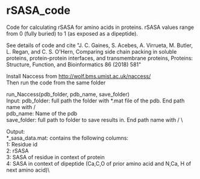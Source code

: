 # rSASA_code

Code for calculating rSASA for amino acids in proteins. rSASA values range from 0 (fully buried) to 1 (as exposed as a dipeptide). 

See details of code and cite  "J. C. Gaines, S. Acebes, A. Virrueta, M. Butler, L. Regan, and C. S. O'Hern, Comparing side chain packing in soluble proteins, protein-protein interfaces, and transmembrane proteins, Proteins: Structure, Function, and Bioinformatics 86 (2018) 581"

Install Naccess from http://wolf.bms.umist.ac.uk/naccess/ \
Then run the code from the same folder

run_Naccess(pdb_folder, pdb_name, save_folder)\
Input: 
pdb_folder: full path the folder with \*.mat file of the pdb. End path
name with / \
pdb_name: Name of the pdb \
save_folder: full path to folder to save results in. End path name with / \

Output: \
\*_sasa_data.mat: contains the following columns: \
   1: Residue id \
   2: rSASA \
   3: SASA of residue in context of protein \
   4: SASA in context of dipeptide (Ca,C,O of prior amino acid and N,Ca, H of next amino acid)\
 
